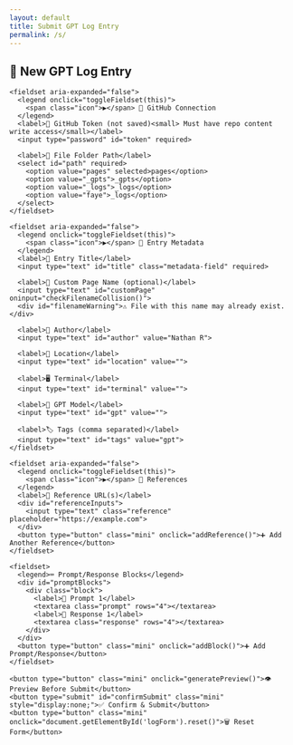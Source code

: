```yaml
---
layout: default
title: Submit GPT Log Entry
permalink: /s/
---
```


<section class="content">
  <h1>📝 New GPT Log Entry</h1>
  <form id="logForm">
    <input type="text" id="repo" value="nater0000/Chats" readonly hidden>

    <fieldset aria-expanded="false">
      <legend onclick="toggleFieldset(this)">
        <span class="icon">▶️</span> 🔐 GitHub Connection
      </legend>
      <label>🔑 GitHub Token (not saved)<small> Must have repo content write access</small></label>
      <input type="password" id="token" required>

      <label>📁 File Folder Path</label>
      <select id="path" required>
        <option value="pages" selected>pages</option>
        <option value="_gpts">_gpts</option>
        <option value="_logs">_logs</option>
        <option value="faye">_logs</option>
      </select>
    </fieldset>

    <fieldset aria-expanded="false">
      <legend onclick="toggleFieldset(this)">
        <span class="icon">▶️</span> 📝 Entry Metadata
      </legend>
      <label>🧾 Entry Title</label>
      <input type="text" id="title" class="metadata-field" required>

      <label>📝 Custom Page Name (optional)</label>
      <input type="text" id="customPage" oninput="checkFilenameCollision()">
      <div id="filenameWarning">⚠️ File with this name may already exist.</div>

      <label>👤 Author</label>
      <input type="text" id="author" value="Nathan R">

      <label>📍 Location</label>
      <input type="text" id="location" value="">

      <label>🖥 Terminal</label>
      <input type="text" id="terminal" value="">

      <label>🤖 GPT Model</label>
      <input type="text" id="gpt" value="">

      <label>🏷 Tags (comma separated)</label>
      <input type="text" id="tags" value="gpt">
    </fieldset>

    <fieldset aria-expanded="false">
      <legend onclick="toggleFieldset(this)">
        <span class="icon">▶️</span> 📎 References
      </legend>
      <label>🔗 Reference URL(s)</label>
      <div id="referenceInputs">
        <input type="text" class="reference" placeholder="https://example.com">
      </div>
      <button type="button" class="mini" onclick="addReference()">➕ Add Another Reference</button>
    </fieldset>

    <fieldset>
      <legend>⌨️ Prompt/Response Blocks</legend>
      <div id="promptBlocks">
        <div class="block">
          <label>🧠 Prompt 1</label>
          <textarea class="prompt" rows="4"></textarea>
          <label>💬 Response 1</label>
          <textarea class="response" rows="4"></textarea>
        </div>
      </div>
      <button type="button" class="mini" onclick="addBlock()">➕ Add Prompt/Response</button>
    </fieldset>

    <button type="button" class="mini" onclick="generatePreview()">👁️ Preview Before Submit</button>
    <button type="submit" id="confirmSubmit" class="mini" style="display:none;">✅ Confirm & Submit</button>
    <button type="button" class="mini" onclick="document.getElementById('logForm').reset()">🗑 Reset Form</button>
  </form>

  <div id="previewContainer" class="preview-docked draggable" style="display:none;">
    <div class="preview-header">
      <span>📝 Markdown Preview</span>
      <div class="preview-actions">
        <button type="button" onclick="resetPreviewPosition()">🔄</button>
        <button type="button" onclick="hidePreview()">✖</button>
      </div>
    </div>
    <pre id="previewBox"></pre>
  </div>
</section>

<link rel="stylesheet" href="{{ '/assets/css/form.css' | relative_url }}">
<script src="{{ '/assets/js/submit-form.js' | relative_url }}"></script>
